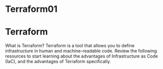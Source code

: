 # Terraform01
# Terraform
What is Terraform? 
Terraform is a tool that allows you to define infrastructure in human and machine-readable code. Review the following resources to start learning about the advantages of Infrastructure as Code (IaC), and the advantages of Terraform specifically.
